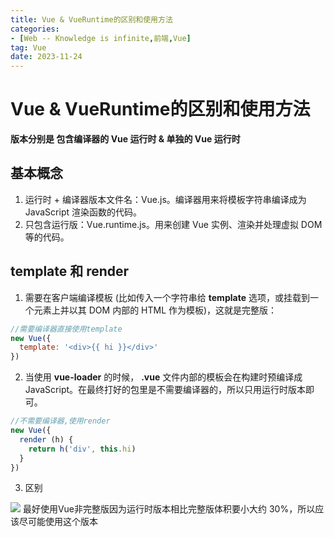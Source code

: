 ```yaml
---
title: Vue & VueRuntime的区别和使用方法
categories: 
- [Web -- Knowledge is infinite,前端,Vue]
tag: Vue
date: 2023-11-24
---
```

# Vue & VueRuntime的区别和使用方法
**版本分别是 包含编译器的 Vue 运行时 & 单独的 Vue 运行时**
## 基本概念

1. 运行时 + 编译器版本文件名：Vue.js。编译器用来将模板字符串编译成为 JavaScript 渲染函数的代码。
2. 只包含运行版：Vue.runtime.js。用来创建 Vue 实例、渲染并处理虚拟 DOM 等的代码。
## template 和 render

1. 需要在客户端编译模板 (比如传入一个字符串给 **template** 选项，或挂载到一个元素上并以其 DOM 内部的 HTML 作为模板)，这就是完整版：
```javascript
//需要编译器直接使用template
new Vue({
  template: '<div>{{ hi }}</div>'
})
```

2. 当使用 **vue-loader** 的时候， **.vue** 文件内部的模板会在构建时预编译成 JavaScript。在最终打好的包里是不需要编译器的，所以只用运行时版本即可。
```javascript
//不需要编译器,使用render
new Vue({
  render (h) {
    return h('div', this.hi)
  }
})
```

3. 区别

![](/images/vueRuntime.png)
最好使用Vue非完整版因为运行时版本相比完整版体积要小大约 30%，所以应该尽可能使用这个版本